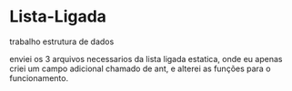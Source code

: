 # Lista-Ligada
trabalho estrutura de dados

enviei os 3 arquivos necessarios da lista ligada estatica, onde eu apenas criei um campo adicional chamado de ant, e alterei as funções para o funcionamento.
